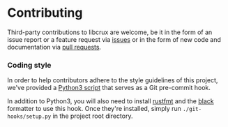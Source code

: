 # Contributing

Third-party contributions to libcrux are welcome, be it in the form of an issue
report or a feature request via [issues](https://github.com/cryspen/libcrux)
or in the form of new code and documentation via [pull requests](https://github.com/cryspen/libcrux/pulls).

### Coding style

In order to help contributors adhere to the style guidelines of this project,
we've provided a [Python3 script](git-hooks/pre-commit.py) that serves as a Git pre-commit hook.

In addition to Python3, you will also need to install [rustfmt](https://github.com/rust-lang/rustfmt) and the [black](https://github.com/psf/black) formatter to use this hook. Once they're installed, simply
run `./git-hooks/setup.py` in the project root directory.
